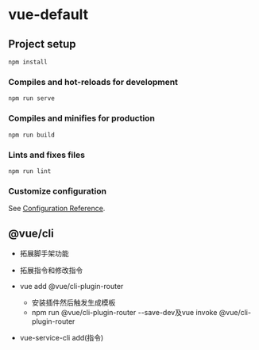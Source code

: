 # vue-default

## Project setup
```
npm install
```

### Compiles and hot-reloads for development
```
npm run serve
```

### Compiles and minifies for production
```
npm run build
```

### Lints and fixes files
```
npm run lint
```

### Customize configuration
See [Configuration Reference](https://cli.vuejs.org/config/).



## @vue/cli
- 拓展脚手架功能
- 拓展指令和修改指令
- vue add @vue/cli-plugin-router
  - 安装插件然后触发生成模板
  - npm run @vue/cli-plugin-router --save-dev及vue invoke @vue/cli-plugin-router

- vue-service-cli add(指令)
